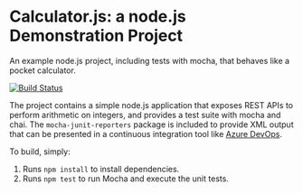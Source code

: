 Calculator.js: a node.js Demonstration Project
==============================================
An example node.js project, including tests with mocha, that behaves like
a pocket calculator.

[![Build Status](https://dev.azure.com/StuartMarshall0441/Integrating%20External%20Source%20Control%20with%20Azure%20Pipeline2/_apis/build/status/StuMarshall56.calculator?branchName=master)](https://dev.azure.com/StuartMarshall0441/Integrating%20External%20Source%20Control%20with%20Azure%20Pipeline2/_build/latest?definitionId=6&branchName=master)

The project contains a simple node.js application that exposes REST APIs
to perform arithmetic on integers, and provides a test suite with mocha
and chai.  The `mocha-junit-reporters` package is included to provide XML
output that can be presented in a continuous integration tool like
[Azure DevOps](https://azure.com/devops).

To build, simply:

1. Runs `npm install` to install dependencies.
2. Runs `npm test` to run Mocha and execute the unit tests.

